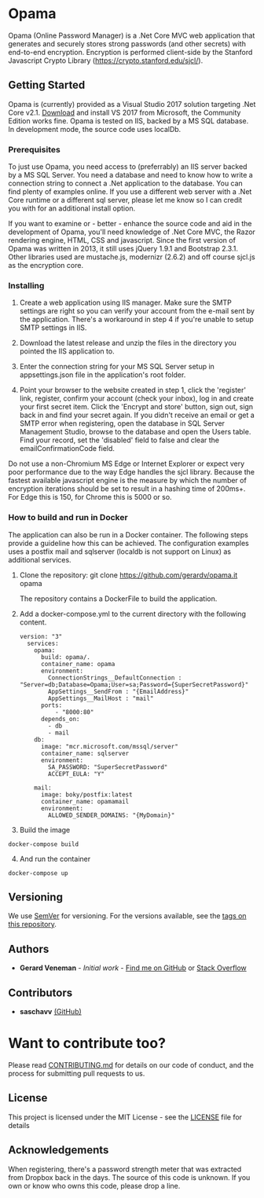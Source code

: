 # Opama

Opama (Online Password Manager) is a .Net Core MVC web application that generates and securely stores strong passwords (and other secrets) with end-to-end encryption.
Encryption is performed client-side by the Stanford Javascript Crypto Library (https://crypto.stanford.edu/sjcl/).

## Getting Started

Opama is (currently) provided as a Visual Studio 2017 solution targeting .Net Core v2.1. [Download](https://visualstudio.microsoft.com/downloads/) and install VS 2017 from Microsoft, the Community Edition works fine.
Opama is tested on IIS, backed by a MS SQL database. In development mode, the source code uses localDb.

### Prerequisites

To just use Opama, you need access to (preferrably) an IIS server backed by a MS SQL Server. You need a database and need to know how to write a connection string to connect a .Net application to the database. You can find plenty of examples online. If you use a different web server with a .Net Core runtime or a different sql server, please let me know so I can credit you with for an additional install option.

If you want to examine or - better - enhance the source code and aid in the development of Opama, you'll need knowledge of .Net Core MVC, the Razor rendering engine, HTML, CSS and javascript.
Since the first version of Opama was written in 2013, it still uses jQuery 1.9.1 and Bootstrap 2.3.1. Other libraries used are mustache.js, modernizr (2.6.2) and off course sjcl.js as the encryption core.

### Installing

1. Create a web application using IIS manager. Make sure the SMTP settings are right so you can verify your account from the e-mail sent by the application. There's a workaround in step 4 if you're unable to setup SMTP settings in IIS.

2. Download the latest release and unzip the files in the directory you pointed the IIS application to.

3. Enter the connection string for your MS SQL Server setup in appsettings.json file in the application's root folder.

4. Point your browser to the website created in step 1, click the 'register' link, register, confirm your account (check your inbox), log in and create your first secret item. Click the 'Encrypt and store' button, sign out, sign back in and find your secret again. If you didn't receive an email or get a SMTP error when registering, open the database in SQL Server Management Studio, browse to the database and open the Users table. Find your record, set the 'disabled' field to false and clear the emailConfirmationCode field.

Do not use a non-Chromium MS Edge or Internet Explorer or expect very poor performance due to the way Edge handles the sjcl library. Because the fastest available javascript engine is the measure by which the number of encryption iterations should be set to result in a hashing time of 200ms+. For Edge this is 150, for Chrome this is 5000 or so.

### How to build and run in Docker

The application can also be run in a Docker container. The following steps provide a guideline how this can be achieved. The configuration examples uses a postfix mail and sqlserver (localdb is not support on Linux) as additional services. 

1. Clone the repository: git clone https://github.com/gerardv/opama.it opama 
   
   The repository contains a DockerFile to build the application.

2. Add a docker-compose.yml to the current directory with the following content. 

       version: "3"
         services:
           opama:
             build: opama/.
             container_name: opama
             environment:
               ConnectionStrings__DefaultConnection : "Server=db;Database=Opama;User=sa;Password={SuperSecretPassword}"
               AppSettings__SendFrom : "{EmailAddress}"
               AppSettings__MailHost : "mail"
             ports:
                 - "8000:80"
             depends_on:
               - db
               - mail
           db:
             image: "mcr.microsoft.com/mssql/server"
             container_name: sqlserver
             environment:
               SA_PASSWORD: "SuperSecretPassword"
               ACCEPT_EULA: "Y"
   
           mail:
             image: boky/postfix:latest
             container_name: opamamail
             environment:
               ALLOWED_SENDER_DOMAINS: "{MyDomain}"

3. Build the image

~~~
docker-compose build
~~~

4. And run the container

~~~
docker-compose up
~~~


## Versioning

We use [SemVer](http://semver.org/) for versioning. For the versions available, see the [tags on this repository](https://github.com/gerardv/opama/tags). 

## Authors

* **Gerard Veneman** - *Initial work* - [Find me on GitHub](https://github.com/gerardv) or [Stack Overflow](https://stackoverflow.com/users/796206/gerardv?tab=profile)

## Contributors

* **saschavv** [(GitHub)](https://github.com/saschavv)
   
# Want to contribute too?

Please read [CONTRIBUTING.md](https://gist.github.com/PurpleBooth/b24679402957c63ec426) for details on our code of conduct, and the process for submitting pull requests to us.

## License

This project is licensed under the MIT License - see the [LICENSE](LICENSE) file for details

## Acknowledgements

When registering, there's a password strength meter that was extracted from Dropbox back in the days. The source of this code is unknown. If you own or know who owns this code, please drop a line.
